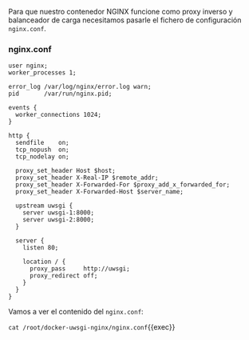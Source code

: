 Para que nuestro contenedor NGINX funcione como proxy inverso y balanceador de carga necesitamos pasarle el fichero de 
configuración `nginx.conf`.

### nginx.conf
```
user nginx;
worker_processes 1;

error_log /var/log/nginx/error.log warn;
pid       /var/run/nginx.pid;

events {
  worker_connections 1024;
}

http {
  sendfile    on;
  tcp_nopush  on;
  tcp_nodelay on;

  proxy_set_header Host $host;
  proxy_set_header X-Real-IP $remote_addr;
  proxy_set_header X-Forwarded-For $proxy_add_x_forwarded_for;
  proxy_set_header X-Forwarded-Host $server_name;

  upstream uwsgi {
    server uwsgi-1:8000;
    server uwsgi-2:8000;
  }

  server {
    listen 80;

    location / {
      proxy_pass     http://uwsgi;
      proxy_redirect off;
    }
  }
}
```

Vamos a ver el contenido del `nginx.conf`:

`cat /root/docker-uwsgi-nginx/nginx.conf`{{exec}}